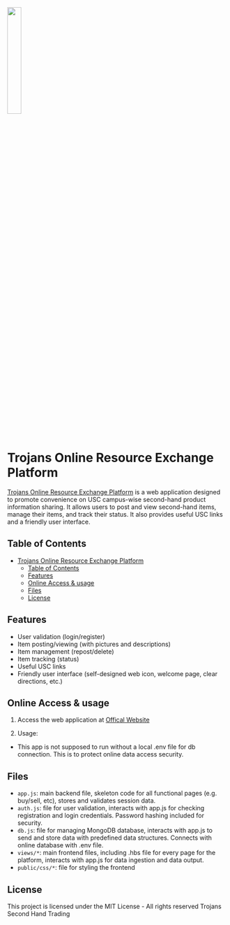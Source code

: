 <img src="https://github.com/Kevinray-Lu/Trojans-Second-Hand-Platform/blob/main/publicAssets/logo-1024x1024.png" style="width:25%">

# Trojans Online Resource Exchange Platform

[Trojans Online Resource Exchange Platform](https://trojan2hp.uw.r.appspot.com/) is a web application designed to promote convenience on USC campus-wise second-hand product information sharing. It allows users to post and view second-hand items, manage their items, and track their status. It also provides useful USC links and a friendly user interface.

## Table of Contents

- [Trojans Online Resource Exchange Platform](#trojans-online-resource-exchange-platform)
  - [Table of Contents](#table-of-contents)
  - [Features](#features)
  - [Online Access & usage](#Online-Access-&-usage)
  - [Files](#files)
  - [License](#license)

## Features

- User validation (login/register)
- Item posting/viewing (with pictures and descriptions)
- Item management (repost/delete)
- Item tracking (status)
- Useful USC links
- Friendly user interface (self-designed web icon, welcome page, clear directions, etc.)

## Online Access & usage

1. Access the web application at [Offical Website](https://trojan2hp.uw.r.appspot.com/)

2. Usage:
- This app is not supposed to run without a local .env file for db connection. This is to protect online data access security.

## Files

- `app.js`: main backend file, skeleton code for all functional pages (e.g. buy/sell, etc), stores and validates session data.
- `auth.js`: file for user validation, interacts with app.js for checking registration and login credentials. Password hashing included for security.
- `db.js`: file for managing MongoDB database, interacts with app.js to send and store data with predefined data structures. Connects with online database with .env file.
- `views/*`: main frontend files, including .hbs file for every page for the platform, interacts with app.js for data ingestion and data output.
- `public/css/*`: file for styling the frontend


## License

This project is licensed under the MIT License - All rights reserved Trojans Second Hand Trading
